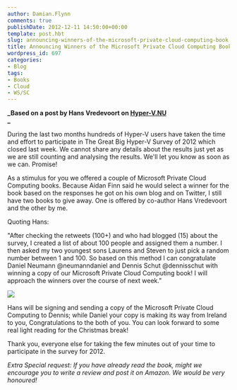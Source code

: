 ```yaml
---
author: Damian.Flynn
comments: true
publishDate: 2012-12-11 14:50:00+00:00
template: post.hbt
slug: announcing-winners-of-the-microsoft-private-cloud-computing-book
title: Announcing Winners of the Microsoft Private Cloud Computing Book
wordpress_id: 697
categories:
- Blog
tags:
- Books
- Cloud
- WS/SC
---
```


**_Based on a post by Hans Vredevoort on [Hyper-V.NU](http://www.hyper-v.nu/archives/hvredevoort/2012/12/announcing-winners-of-the-microsoft-private-cloud-computing-book/)  
_**

During the last two months hundreds of Hyper-V users have taken the time and effort to participate in The Great Big Hyper-V Survey of 2012 which closed last week. We cannot share any details about the results just yet as we are still counting and analysing the results. We'll let you know as soon as we can. Promise!

As a stimulus for you we offered a couple of Microsoft Private Cloud Computing books. Because Aidan Finn said he would select a winner for the book based on the responses he got on his own blog and on Twitter, I still have two books to give away. One is offered by co-author Hans Vredevoort and the other by me.

Quoting Hans:

"After checking the retweets (100+) and who had blogged (15) about the survey, I created a list of about 100 people and assigned them a number. I then asked my two youngest sons Laurens and Steven to just pick a random number between 1 and 100. So based on this method I can congratulate Daniel Neumann @neumanndaniel and Dennis Schut @dennisschut with winning a copy of our Microsoft Private Cloud Computing book! I will approach the winners over the course of next week."

![](http://blogstorage.damianflynn.com/wp-content/uploads/2012/12/121112_2349_AnnouncingW1.png)

Hans will be signing and sending a copy of the Microsoft Private Cloud Computing to Dennis; while Daniel your copy is making its way from Ireland to you, Congratulations to the both of you. You can look forward to some real light reading for the Christmas break!

Thank you, everyone else for taking the few minutes out of your time to participate in the survey for 2012.

_Extra Special request: If you have already read the book, might we encourage you to write a review and post it on Amazon. We would be very honoured!_
